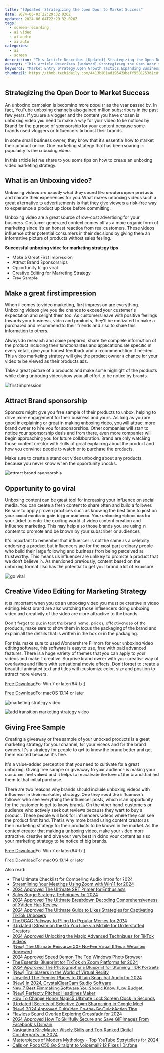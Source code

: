 ```yaml
---
title: "[Updated] Strategizing the Open Door to Market Success"
date: 2024-06-03T22:29:32.026Z
updated: 2024-06-04T22:29:32.026Z
tags: 
  - screen-recording
  - ai video
  - ai audio
  - ai auto
categories: 
  - ai
  - screen
description: "This Article Describes [Updated] Strategizing the Open Door to Market Success"
excerpt: "This Article Describes [Updated] Strategizing the Open Door to Market Success"
keywords: "Market Entry Strategy,Open Growth Tactics,Expanding Business Plan,Market Accessibility,Launch Success Paths,Break Into Markets,Competitive Market Entrance"
thumbnail: https://thmb.techidaily.com/4413b601ad195439beff9581253d1c8f619535fc721b43b4dca709d022c56e41.jpg
---
```


## Strategizing the Open Door to Market Success

An unboxing campaign is becoming more popular as the year passed by. In fact, YouTube unboxing channels also gained million subscribers in the past few years. If you are a vlogger and the content you have chosen is unboxing video you need to make a way for your video to be noticed by Brand for the purpose of sponsorship for your content because some brands used vloggers or Influencers to boost their brands.

In some small business owner, they know that it's essential how to market their product online. One marketing strategy that has been soaring in popularity is the unboxing video.

In this article let me share to you some tips on how to create an unboxing video marketing strategy.

## What is an Unboxing video?

Unboxing videos are exactly what they sound like creators open products and narrate their experiences for you. What makes unboxing videos such a great alternative to advertisements is that they give viewers a risk-free way to experience a product up close before committing.

Unboxing video are a great source of low-cost advertising for your business. Costumer generated content comes off as a more organic form of marketing since it's an honest reaction from real customers. These videos influence other potential consumers in their decisions by giving them an informative picture of products without sales feeling.

**Successful unboxing video for marketing strategy tips**

* Make a Great First Impression
* Attract Brand Sponsorships
* Opportunity to go viral
* Creative Editing for Marketing Strategy
* Free Sample

## Make a great first impression

When it comes to video marketing, first impression are everything. Unboxing videos give you the chance to exceed your customer's expectation and delight them too. As customers leave with positive feelings towards your business, video and products, they'll be motivated to make a purchased and recommend to their friends and also to share this information to others.

Always do research and come prepared, share the complete information of the product including their functionalities and applications. Be specific in every detail, give your honest feedback and a recommendation if needed. This video marketing strategy will give the product owner a chance for your video to be viewed as their products ads.

Take a great picture of a products and make some highlight of the products while doing unboxing video show your all effort to be notice by brands.

![first impression](https://images.wondershare.com/filmora/article-images/2022/07/first-impression.jpg)

## Attract Brand sponsorship

Sponsors might give you free sample of their products to unbox, helping to drive more engagement for their business and yours. As long as you are good in explaining or great in making unboxing video, you will attract more brand owner to hire you for sponsorships. Other companies will start to notice your sponsorship deals and from there, even more companies will begin approaching you for future collaboration. Brand are only watching those content creator with skills of great explaining about the product and how you convince people to watch or to purchase the products.

Make sure to create a stand out video unboxing about any products because you never know when the opportunity knocks.

![attract brand sponsorship](https://images.wondershare.com/filmora/article-images/2022/07/acctract-brand-sponsorship.jpg)

## Opportunity to go viral

Unboxing content can be great tool for increasing your influence on social media. You can create a fresh content to share often and build a follower. Be sure to apply proven practices such as knowing the best time to post on your social media to gain bigger audience. Your unboxing videos can be your ticket to enter the exciting world of video content creation and influence marketing. This may help also those brands you are using in content to promote and be known by your subscriber or audiences

It's important to remember that influencer is not the same as a celebrity endorsing a product but influencers are for the most part ordinary people who build their large following and business from being perceived as trustworthy. This means us influencer are unlikely to promote a product that we don't believe in. As mentioned previously, content based on the unboxing format also has the potential to get your brand a lot of exposure.

![go viral](https://images.wondershare.com/filmora/article-images/2022/07/go-viral.jpg)

## Creative Video Editing for Marketing Strategy

It is important when you do an unboxing video you must be creative in video editing. Most brand are also watching those influencers doing unboxing video and creativity of the video are more attractive to the brands.

Don't forget to put in text the brand name, prices, effectiveness of the products, make sure to show them in focus the packaging of the brand and explain all the details that is written in the box or in the packaging.

For this, make sure to used [Wondershare Filmora](https://tools.techidaily.com/wondershare/filmora/download/) for your unboxing video editing software, this software is easy to use, free with paid advanced features. There is a huge variety of themes that you can apply to your videos and make it creative. Surprise brand owner with your creative way of overlaying and filters with sensational movie effects. Don't forget to create a beautiful animated text and titles with customize color, size and position to attract more viewers.

[Free Download](https://tools.techidaily.com/wondershare/filmora/download/)For Win 7 or later(64-bit)

[Free Download](https://tools.techidaily.com/wondershare/filmora/download/)For macOS 10.14 or later

![marketing strategy video](https://images.wondershare.com/filmora/article-images/2022/07/marketing-strategy-video.jpg)

![add transition marketing strategy video](https://images.wondershare.com/filmora/article-images/2022/07/add-transition-marketing-strategy-video.jpg)

## Giving Free Sample

Creating a giveaway or free sample of your unboxed products is a great marketing strategy for your channel, for your videos and for the brand owners. It's a strategy for people to get to know the brand better and get them excited because it's free.

It's a value-added perception that you need to cultivate for a great unboxing. Giving free sample or giveaway to your audience is making your costumer feel valued and it helps to re activate the love of the brand that led them to that initial purchase.

There are two reasons why brands should include unboxing videos with influencer in their marketing strategy. One they need the influencer's follower who see everything the influencer posts, which is an opportunity for the customer to get to know brands. On the other hand, customers or audience who actively seek out reviews because they want to buy a product. These people will look for influencers videos where they can see the product first hand. That is why more brand using content creator as their marketing strategy for their products to be known in the market. As the content creator that making a unboxing video, make your video more attractive, creative and give your very best in doing your content as also your marketing strategy to be notice of big brands.

[Free Download](https://tools.techidaily.com/wondershare/filmora/download/)For Win 7 or later(64-bit)

[Free Download](https://tools.techidaily.com/wondershare/filmora/download/)For macOS 10.14 or later


<ins class="adsbygoogle"
     style="display:block"
     data-ad-format="autorelaxed"
     data-ad-client="ca-pub-7571918770474297"
     data-ad-slot="1223367746"></ins>

<ins class="adsbygoogle"
     style="display:block"
     data-ad-format="autorelaxed"
     data-ad-client="ca-pub-7571918770474297"
     data-ad-slot="1223367746"></ins>



<ins class="adsbygoogle"
     style="display:block"
     data-ad-client="ca-pub-7571918770474297"
     data-ad-slot="8358498916"
     data-ad-format="auto"
     data-full-width-responsive="true"></ins>


<span class="atpl-alsoreadstyle">Also read:</span>
<div><ul>
<li><a href="https://some-approaches.techidaily.com/the-ultimate-checklist-for-compelling-audio-intros-for-2024/"><u>The Ultimate Checklist for Compelling Audio Intros for 2024</u></a></li>
<li><a href="https://some-approaches.techidaily.com/streamlining-your-meetings-using-zoom-with-win11-for-2024/"><u>Streamlining Your Meetings  Using Zoom with Win11 for 2024</u></a></li>
<li><a href="https://some-approaches.techidaily.com/2024-approved-the-ultimate-srt-primer-for-enthusiasts/"><u>2024 Approved  The Ultimate SRT Primer for Enthusiasts</u></a></li>
<li><a href="https://some-approaches.techidaily.com/sales-surge-strategy-techniques-for-2024/"><u>Sales Surge Strategy Techniques for 2024</u></a></li>
<li><a href="https://some-approaches.techidaily.com/2024-approved-the-ultimate-breakdown-decoding-comprehensiveness-of-xvideo-hub-review/"><u>2024 Approved  The Ultimate Breakdown  Decoding Comprehensiveness of XVideo Hub Review</u></a></li>
<li><a href="https://some-approaches.techidaily.com/2024-approved-the-ultimate-guide-to-likes-strategies-for-captivating-tiktok-unboxers/"><u>2024 Approved  The Ultimate Guide to Likes  Strategies for Captivating TikTok Unboxers</u></a></li>
<li><a href="https://some-approaches.techidaily.com/the-9gag-pathway-to-piling-up-popular-memes-for-2024/"><u>The 9GAG Pathway to Piling Up Popular Memes for 2024</u></a></li>
<li><a href="https://some-approaches.techidaily.com/updated-stream-on-the-go-youtube-via-mobile-for-understaffed-creators/"><u>[Updated] Stream on the Go  YouTube via Mobile for Understaffed Creators</u></a></li>
<li><a href="https://some-approaches.techidaily.com/2024-approved-unlocking-the-magic-advanced-techniques-for-tiktok-videos/"><u>2024 Approved  Unlocking the Magic  Advanced Techniques for TikTok Videos</u></a></li>
<li><a href="https://some-approaches.techidaily.com/new-the-ultimate-resource-50plus-no-fee-visual-effects-websites-reviewed/"><u>[New] The Ultimate Resource  50+ No-Fee Visual Effects Websites Reviewed</u></a></li>
<li><a href="https://some-approaches.techidaily.com/2024-approved-speed-demon-the-top-windows-photo-browser/"><u>2024 Approved  Speed Demon  The Top Windows Photo Browser</u></a></li>
<li><a href="https://some-approaches.techidaily.com/the-essential-blueprint-for-tiktok-on-zoom-platforms-for-2024/"><u>The Essential Blueprint for TikTok on Zoom Platforms for 2024</u></a></li>
<li><a href="https://some-approaches.techidaily.com/2024-approved-the-photographers-blueprint-for-stunning-hdr-portraits/"><u>2024 Approved  The Photographer's Blueprint for Stunning HDR Portraits</u></a></li>
<li><a href="https://some-approaches.techidaily.com/new-trailblazers-in-the-world-of-virtual-reality/"><u>[New] Trailblazers in the World of Virtual Reality</u></a></li>
<li><a href="https://some-approaches.techidaily.com/unveiled-the-premier-places-to-obtain-snapchat-audio-for-2024/"><u>Unveiled  The Premier Places to Obtain Snapchat Audio for 2024</u></a></li>
<li><a href="https://desktop-recording.techidaily.com/new-in-2024-crystalclearcam-studio-software/"><u>[New] In 2024, CrystalClearCam Studio Software</u></a></li>
<li><a href="https://video-ai-editor.techidaily.com/new-7-best-filmmaking-software-you-should-know-low-budget/"><u>New 7 Best Filmmaking Software You Should Know (Low Budget)</u></a></li>
<li><a href="https://extra-approaches.techidaily.com/new-perfectly-pitched-headlines-maker/"><u>[New] Perfectly Pitched Headlines Maker</u></a></li>
<li><a href="https://unlock-android.techidaily.com/how-to-change-honor-magic5-ultimate-lock-screen-clock-in-seconds-by-drfone-android/"><u>How To Change Honor Magic5 Ultimate Lock Screen Clock in Seconds</u></a></li>
<li><a href="https://extra-guidance.techidaily.com/updated-secrets-of-selective-zoom-sharpening-in-google-meet/"><u>[Updated] Secrets of Selective Zoom Sharpening in Google Meet</u></a></li>
<li><a href="https://screen-mirroring-recording.techidaily.com/new-2024-approved-quitvideo-on-the-go-quickaction-tips/"><u>[New] 2024 Approved  QuitVideo On-the-Go  QuickAction Tips</u></a></li>
<li><a href="https://some-knowledge.techidaily.com/flawless-sound-overlap-exploring-crossfade-for-2024/"><u>Flawless Sound Overlap  Exploring Crossfade for 2024</u></a></li>
<li><a href="https://facebook-video-files.techidaily.com/2024-approved-how-to-skillfully-secure-and-save-gif-images-from-facebooks-domain/"><u>2024 Approved  How To Skillfully Secure and Save GIF Images From Facebook's Domain</u></a></li>
<li><a href="https://extra-guidance.techidaily.com/navigating-kinemaster-wisely-skills-and-top-ranked-digital-counterparts-for-2024/"><u>Navigating KineMaster Wisely  Skills and Top-Ranked Digital Counterparts for 2024</u></a></li>
<li><a href="https://extra-support.techidaily.com/masterpieces-of-modern-mythology-top-youtube-storytellers-for-2024/"><u>Masterpieces of Modern Mythology - Top YouTube Storytellers for 2024</u></a></li>
<li><a href="https://howto.techidaily.com/calls-on-poco-c50-go-straight-to-voicemail-12-fixes-drfone-by-drfone-fix-android-problems-fix-android-problems/"><u>Calls on Poco C50 Go Straight to Voicemail? 12 Fixes | Dr.fone</u></a></li>
</ul></div>
